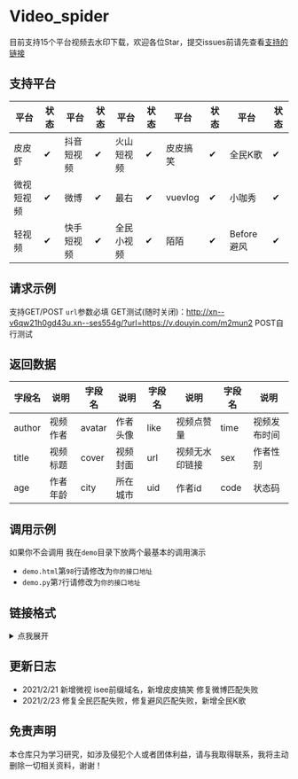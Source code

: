 # Video_spider
目前支持15个平台视频去水印下载，欢迎各位Star，提交issues前请先查看[支持的链接](https://github.com/5ime/video_spider#%E9%93%BE%E6%8E%A5%E6%A0%BC%E5%BC%8F)

## 支持平台

| 平台 | 状态| 平台 | 状态| 平台 | 状态| 平台 | 状态| 平台 | 状态|
|  ----  | ----  | ----  | ---- |----|----|----|----|----|----|
| 皮皮虾 | ✔ | 抖音短视频 | ✔ | 火山短视频 | ✔| 皮皮搞笑 | ✔ | 全民K歌 | ✔ |
| 微视短视频 | ✔ | 微博 | ✔ | 最右 | ✔| vuevlog | ✔ |小咖秀| ✔|
| 轻视频 | ✔ | 快手短视频 | ✔ | 全民小视频 | ✔|陌陌 | ✔ | Before避风 | ✔ | 开眼 | ✔|

## 请求示例

支持GET/POST `url`参数必填
GET测试(随时关闭)：http://xn--v6qw21h0gd43u.xn--ses554g/?url=https://v.douyin.com/m2mun2
POST自行测试

## 返回数据

| 字段名 | 说明 | 字段名 | 说明 |字段名 | 说明 |字段名 | 说明 |
|  ----  | ----  | ----  | ---- |---- |---- |----|----|
| author | 视频作者| avatar | 作者头像 | like | 视频点赞量 | time | 视频发布时间 |
| title | 视频标题 | cover | 视频封面 | url | 视频无水印链接 | sex  | 作者性别 |
| age | 作者年龄 | city | 所在城市 | uid | 作者id | code | 状态码 |


## 调用示例

如果你不会调用 我在`demo`目录下放两个最基本的调用演示

- `demo.html`第`98`行请修改为`你的接口地址`
- `demo.py`第`7`行请修改为`你的接口地址`


## 链接格式

<details>
<summary>点我展开</summary>

```text
 皮皮虾：https://h5.pipix.com/s/JrQ5yNH/
 抖音：http://v.douyin.com/5w5JwL/
 火山：https://share.huoshan.com/hotsoon/s/CpNjM1bqNa8/
 微视：https://h5.weishi.qq.com/weishi/feed/76EaWNkEF1IqtfYVH/
       https://isee.weishi.qq.com/ws/app-pages/share/index.html?wxplay=1&id=71sGFcjJ51LczPOQB&collectionid=ai-602fb09fbf6f04f1626a4abc&spid=1579870022402553&qua=v1_and_weishi_8.10.0_588_312027000_d&chid=100081003&pkg=&attach=cp_reserves3_1000370721
微博：https://weibo.com/tv/show/1034:4607135049515082?mid=46456489789
      https://video.weibo.com/show?fid=1034:4605703432896565
绿洲：https://m.oasis.weibo.cn/v1/h5/share?sid=4497689997350015&luicode=10001122&lfid=lz_qqfx&bid=4497689997350015
最右：https://share.izuiyou.com/hybrid/share/post?pid=196279131&zy_to=applink&share_count=1&m=0372f49e6e3c576a56498dc65e626d8f&d=eda64ae931b41c1
轻视频：https://bbq.bilibili.com/video/?id=1580113023042844866
快手：https://v.kuaishou.com/9e55Md
全民小视频：https://quanmin.hao222.com/sv2?source=share-h5&pd=qm_share_mvideo&vid=3092829461307269694&shareTime=1613994266&shareid=2666196829&shared_cuid=0a23aguSHtlqa2uPg8v_ig882i_VPHumgPSR8gOH-8K9LUKgB&shared_uid=AUKgB
巴塞：http://m.moviebase.cn/?actionkey=video_view&data=378de374fb57416b94345e01318872fe
避风：https://m.hanyuhl.com/detail/50947038?shareId=638033751
开眼：https://www.eyepetizer.net/detail.html?vid=209323&utm_campaign=routine&utm_medium=share&utm_source=qq&uid=0&resourceType=video&udid=9923d62e13154466831a2955bd897c9aecdcc083&vc=6030071&vn=6.3.7&size=1080X2034&deviceModel=vivo%20X20A&first_channel=vivo&last_channel=vivo&system_version_code=27
陌陌：https://m.immomo.com/s/moment/new-share-v2/at8975483503.html?time=1598040846&name=TPhAEIKjUKckxettBzhM0w==&avatar=842F9EFD-711F-6D93-3568-E221FEE485D220200822&isdaren=0&isuploader=0&from=qqfriend
Vuevlog：https://v.vuevideo.net/share/post/2586974035524877860
小咖秀：https://mobile.xiaokaxiu.com/video?id=84123438
皮皮搞笑：http://h5.ippzone.com/pp/post/78266943052
全民k歌：https://kg3.qq.com/node/user/bb132c338e/song/play-edLkcwAsRj?s=bCyoDlbCUhcjXbkQ&shareuid=&topsource=znxvljkwehoit_rqojkwehfguioqef_fnajkgfb&g_f=
```

</details>

## 更新日志

- 2021/2/21 新增微视 isee前缀域名，新增皮皮搞笑 修复微博匹配失败
- 2021/2/23 修复全民匹配失败，修复避风匹配失败，新增全民K歌

## 免责声明

本仓库只为学习研究，如涉及侵犯个人或者团体利益，请与我取得联系，我将主动删除一切相关资料，谢谢！
